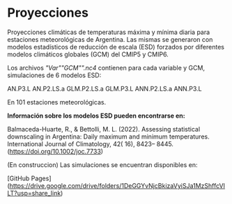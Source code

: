 # Proyecciones
Proyecciones climáticas de temperaturas máxima y mínima diaria para estaciones meteorológicas de Argentina. Las mismas se generaron con modelos estadísticos de reducción de escala (ESD) forzados por diferentes modelos climáticos globales (GCM) del CMIP5 y CMIP6.

Los archivos *_"Var_""GCM"".nc4*  contienen para cada variable y GCM, simulaciones de 6 modelos ESD:

AN.P3.L  AN.P2.LS.a  GLM.P2.LS.a  GLM.P3.L  ANN.P2.LS.a  ANN.P3.L 

En 101 estaciones meteorológicas. 

**Información sobre los modelos ESD pueden encontrarse en:**

Balmaceda-Huarte, R., & Bettolli, M. L. (2022). Assessing statistical downscaling in Argentina: Daily maximum and minimum temperatures. International Journal of Climatology, 42( 16), 8423– 8445. (https://doi.org/10.1002/joc.7733)

(En construccion)
Las simulaciones se encuentran disponibles en:


[GitHub Pages] (https://drive.google.com/drive/folders/1DeGGYvNjcBkizaVyiSJa1MzShffcVILT?usp=share_link)
